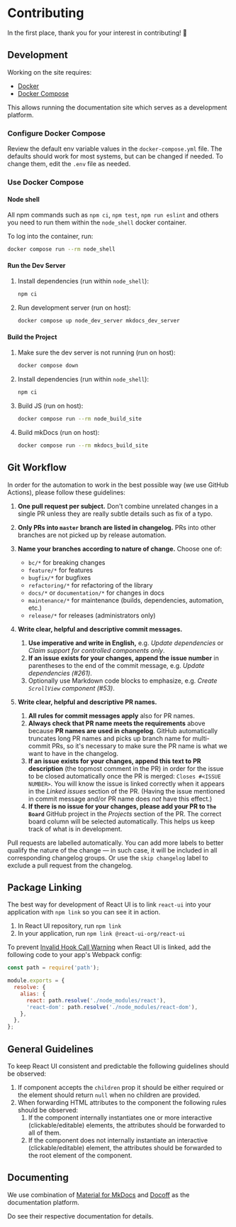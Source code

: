 # Contributing

In the first place, thank you for your interest in contributing! 🙏

## Development

Working on the site requires:

* [Docker]
* [Docker Compose]

This allows running the documentation site which serves as a development platform.

### Configure Docker Compose

Review the default env variable values in the `docker-compose.yml` file.
The defaults should work for most systems, but can be changed if needed.
To change them, edit the `.env` file as needed.

### Use Docker Compose

#### Node shell

All npm commands such as `npm ci`, `npm test`, `npm run eslint` and others you
need to run them within the `node_shell` docker container.

To log into the container, run:

```bash
docker compose run --rm node_shell
```

#### Run the Dev Server

1. Install dependencies (run within `node_shell`):

    ```bash
    npm ci
    ```

2. Run development server (run on host):

    ```bash
    docker compose up node_dev_server mkdocs_dev_server
    ```

#### Build the Project

1. Make sure the dev server is not running (run on host):

    ```bash
    docker compose down
    ```

2. Install dependencies (run within `node_shell`):

    ```bash
    npm ci
    ```

3. Build JS (run on host):

    ```bash
    docker compose run --rm node_build_site
    ```

4. Build mkDocs (run on host):

    ```bash
    docker compose run --rm mkdocs_build_site
    ```

## Git Workflow

In order for the automation to work in the best possible way (we use GitHub
Actions), please follow these guidelines:

1. **One pull request per subject.** Don't combine unrelated changes in a single
   PR unless they are really subtle details such as fix of a typo.

2. **Only PRs into `master` branch are listed in changelog.** PRs into other
   branches are not picked up by release automation.

3. **Name your branches according to nature of change.** Choose one of:

    * `bc/*` for breaking changes
    * `feature/*` for features
    * `bugfix/*` for bugfixes
    * `refactoring/*` for refactoring of the library
    * `docs/*` or `documentation/*` for changes in docs
    * `maintenance/*` for maintenance (builds, dependencies, automation, etc.)
    * `release/*` for releases (administrators only)

4. **Write clear, helpful and descriptive commit messages.**

    1. **Use imperative and write in English,** e.g. _Update dependencies_ or
       _Claim support for controlled components only_.
    2. **If an issue exists for your changes, append the issue number** in
       parentheses to the end of the commit message, e.g. _Update dependencies
       (#261)_.
    3. Optionally use Markdown code blocks to emphasize, e.g.
       _Create `ScrollView` component (#53)_.

5. **Write clear, helpful and descriptive PR names.**

    1. **All rules for commit messages apply** also for PR names.
    2. **Always check that PR name meets the requirements** above because **PR
       names are used in changelog**. GitHub automatically truncates long PR
       names and picks up branch name for multi-commit PRs, so it's necessary to
       make sure the PR name is what we want to have in the changelog.
    3. **If an issue exists for your changes, append this text to PR
       description** (the topmost comment in the PR) in order for the issue
       to be
       closed automatically once the PR is merged: `Closes #<ISSUE NUMBER>`. You
       will know the issue is linked correctly when it appears in the _Linked
       issues_ section of the PR. (Having the issue mentioned in commit message
       and/or PR name does _not_ have this effect.)
    4. **If there is no issue for your changes, please add your PR to `The
       Board`** GitHub project in the _Projects_ section of the PR. The correct
       board column will be selected automatically. This helps us keep track of
       what is in development.

Pull requests are labelled automatically. You can add more labels to better
qualify the nature of the change — in such case, it will be included in all
corresponding changelog groups. Or use the `skip changelog` label to exclude a
pull request from the changelog.

## Package Linking

The best way for development of React UI is to link `react-ui` into your
application with `npm link` so you can see it in action.

1. In React UI repository, run `npm link`
2. In your application, run `npm link @react-ui-org/react-ui`

To prevent [Invalid Hook Call Warning][react-invalid-hook] when React UI is
linked, add the following code to your app's Webpack config:

```js
const path = require('path');

module.exports = {
  resolve: {
    alias: {
      react: path.resolve('./node_modules/react'),
      'react-dom': path.resolve('./node_modules/react-dom'),
    },
  },
};
```

## General Guidelines

To keep React UI consistent and predictable the following guidelines should be observed:

1. If component accepts the `children` prop it should be either required or the element
   should return `null` when no children are provided.
2. When forwarding HTML attributes to the component the following rules should
    be observed:
    1. If the component internally instantiates one or more interactive
        (clickable/editable) elements, the attributes should be forwarded to
       all of them.
    2. If the component does not internally instantiate an interactive
        (clickable/editable) element, the attributes should be forwarded to the
        root element of the component.

## Documenting

We use combination of [Material for MkDocs][mkdocs-material] and [Docoff] as
the documentation platform.

Do see their respective documentation for details.

[Docker]: https://www.docker.com
[Docker Compose]: https://docs.docker.com/compose/
[react-invalid-hook]: https://reactjs.org/warnings/invalid-hook-call-warning.html#duplicate-react
[mkdocs-material]: https://squidfunk.github.io/mkdocs-material/
[Docoff]: https://github.com/react-ui-org/docoff
